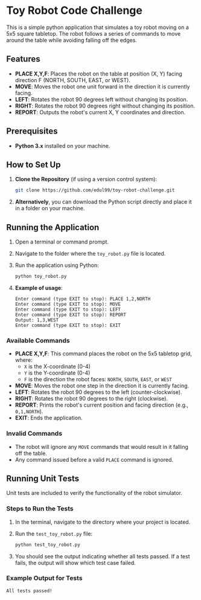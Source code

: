 # Toy Robot Code Challenge

This is a simple python application that simulates a toy robot moving on a 5x5 square tabletop. The robot follows a series of commands to move around the table while avoiding falling off the edges.

## Features

- **PLACE X,Y,F**: Places the robot on the table at position (X, Y) facing direction F (NORTH, SOUTH, EAST, or WEST).
- **MOVE**: Moves the robot one unit forward in the direction it is currently facing.
- **LEFT**: Rotates the robot 90 degrees left without changing its position.
- **RIGHT**: Rotates the robot 90 degrees right without changing its position.
- **REPORT**: Outputs the robot's current X, Y coordinates and direction.

## Prerequisites

- **Python 3.x** installed on your machine.

## How to Set Up

1. **Clone the Repository** (if using a version control system):
   ```bash
   git clone https://github.com/edul99/toy-robot-challenge.git
   ```

2. **Alternatively**, you can download the Python script directly and place it in a folder on your machine.

## Running the Application

1. Open a terminal or command prompt.
2. Navigate to the folder where the `toy_robot.py` file is located.
3. Run the application using Python:
   ```bash
   python toy_robot.py
   ```

4. **Example of usage**:
   ```
   Enter command (type EXIT to stop): PLACE 1,2,NORTH
   Enter command (type EXIT to stop): MOVE
   Enter command (type EXIT to stop): LEFT
   Enter command (type EXIT to stop): REPORT
   Output: 1,3,WEST
   Enter command (type EXIT to stop): EXIT
   ```

### Available Commands

- **PLACE X,Y,F**: This command places the robot on the 5x5 tabletop grid, where:
  - `X` is the X-coordinate (0-4)
  - `Y` is the Y-coordinate (0-4)
  - `F` is the direction the robot faces: `NORTH`, `SOUTH`, `EAST`, or `WEST`
- **MOVE**: Moves the robot one step in the direction it is currently facing.
- **LEFT**: Rotates the robot 90 degrees to the left (counter-clockwise).
- **RIGHT**: Rotates the robot 90 degrees to the right (clockwise).
- **REPORT**: Prints the robot's current position and facing direction (e.g., `0,1,NORTH`).
- **EXIT**: Ends the application.

### Invalid Commands

- The robot will ignore any `MOVE` commands that would result in it falling off the table.
- Any command issued before a valid `PLACE` command is ignored.

## Running Unit Tests

Unit tests are included to verify the functionality of the robot simulator.

### Steps to Run the Tests

1. In the terminal, navigate to the directory where your project is located.
2. Run the `test_toy_robot.py` file:
   ```bash
   python test_toy_robot.py
   ```

3. You should see the output indicating whether all tests passed. If a test fails, the output will show which test case failed.

### Example Output for Tests

```
All tests passed!
```
